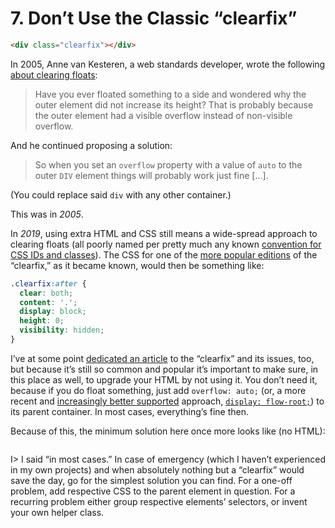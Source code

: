 # 7. Don’t Use the Classic “clearfix”

```html
<div class="clearfix"></div>
```

In 2005, Anne van Kesteren, a web standards developer, wrote the following [about clearing floats](https://annevankesteren.nl/2005/03/clearing-floats):

> Have you ever floated something to a side and wondered why the outer element did not increase its height? That is probably because the outer element had a visible overflow instead of non-visible overflow.

And he continued proposing a solution:

> So when you set an `overflow` property with a value of `auto` to the outer `DIV` element things will probably work just fine […].

(You could replace said `div` with any other container.)

This was in _2005_.

In _2019_, using extra HTML and CSS still means a wide-spread approach to clearing floats (all poorly named per pretty much any known [convention for CSS IDs and classes](https://meiert.com/en/blog/best-practice-ids-and-classes/)). The CSS for one of the [more popular editions](https://css-tricks.com/clearfix-a-lesson-in-web-development-evolution/) of the “clearfix,” as it became known, would then be something like:

```css
.clearfix:after {
  clear: both;
  content: '.'; 
  display: block; 
  height: 0;
  visibility: hidden;
}
```

I’ve at some point [dedicated an article](https://meiert.com/en/blog/no-clearfix/) to the “clearfix” and its issues, too, but because it’s still so common and popular it’s important to make sure, in this place as well, to upgrade your HTML by not using it. You don’t need it, because if you do float something, just add `overflow: auto;` (or, a more recent and [increasingly better supported](https://caniuse.com/#feat=flow-root) approach, [`display: flow-root;`](https://rachelandrew.co.uk/archives/2017/01/24/the-end-of-the-clearfix-hack/)) to its parent container. In most cases, everything’s fine then.

Because of this, the minimum solution here once more looks like (no HTML):

```html
```

I> I said “in most cases.” In case of emergency (which I haven’t experienced in my own projects) and when absolutely nothing but a “clearfix” would save the day, go for the simplest solution you can find. For a one-off problem, add respective CSS to the parent element in question. For a recurring problem either group respective elements’ selectors, or invent your own helper class.